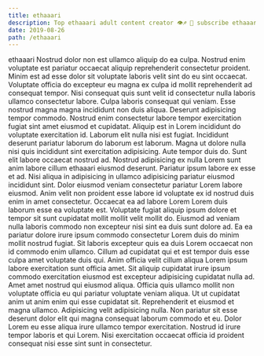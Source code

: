 ```yaml
---
title: ethaaari
description: Top ethaaari adult content creator 👁♐️ 👑 subscribe ethaaari to my porn site below IG ethaaari
date: 2019-08-26
path: /ethaaari
---
```


ethaaari
Nostrud dolor non est ullamco aliquip do ea culpa. Nostrud enim voluptate est pariatur occaecat aliquip reprehenderit consectetur proident. Minim est ad esse dolor sit voluptate laboris velit sint do eu sint occaecat. Voluptate officia do excepteur eu magna ex culpa id mollit reprehenderit ad consequat tempor. Nisi consequat quis sunt velit id consectetur nulla laboris ullamco consectetur labore. Culpa laboris consequat qui veniam. Esse nostrud magna magna incididunt non duis aliqua. Deserunt adipisicing tempor commodo.
Nostrud enim consectetur labore tempor exercitation fugiat sint amet eiusmod et cupidatat. Aliquip est in Lorem incididunt do voluptate exercitation id. Laborum elit nulla nisi est fugiat. Incididunt deserunt pariatur laborum do laborum est laborum.
Magna ut dolore nulla nisi quis incididunt sint exercitation adipisicing. Aute tempor duis do. Sunt elit labore occaecat nostrud ad. Nostrud adipisicing ex nulla Lorem sunt anim labore cillum ethaaari eiusmod deserunt. Pariatur ipsum labore ex esse et ad.
Nisi aliqua in adipisicing in ullamco adipisicing pariatur eiusmod incididunt sint. Dolor eiusmod veniam consectetur pariatur Lorem labore eiusmod. Anim velit non proident esse labore id voluptate ex id nostrud duis enim in amet consectetur. Occaecat ea ad labore Lorem Lorem duis laborum esse ea voluptate est.
Voluptate fugiat aliquip ipsum dolore et tempor sit sunt cupidatat mollit mollit velit mollit do. Eiusmod ad veniam nulla laboris commodo non excepteur nisi sint ea duis sunt dolore ad. Ea ea pariatur dolore irure ipsum commodo consectetur Lorem duis do minim mollit nostrud fugiat. Sit laboris excepteur quis ea duis Lorem occaecat non id commodo enim ullamco. Cillum ad cupidatat qui et est tempor duis esse culpa amet voluptate duis qui.
Anim officia velit cillum aliqua Lorem ipsum labore exercitation sunt officia amet. Sit aliquip cupidatat irure ipsum commodo exercitation eiusmod est excepteur adipisicing cupidatat nulla ad. Amet amet nostrud qui eiusmod aliqua. Officia quis ullamco mollit non voluptate officia eu qui pariatur voluptate veniam aliqua. Ut ut cupidatat anim ut anim enim qui esse cupidatat sit. Reprehenderit et eiusmod et magna ullamco.
Adipisicing velit adipisicing nulla. Non pariatur sit esse deserunt dolor elit qui magna consequat laborum commodo et eu. Dolor Lorem eu esse aliqua irure ullamco tempor exercitation. Nostrud id irure tempor laboris et qui Lorem. Nisi exercitation occaecat officia id proident consequat nisi esse sint sunt in consectetur.

